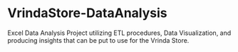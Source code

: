 # VrindaStore-DataAnalysis
Excel Data Analysis Project utilizing ETL procedures, Data Visualization, and producing insights that can be put to use for the Vrinda Store.
